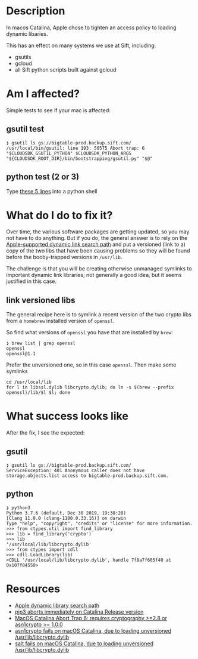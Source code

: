 # Description
In macos Catalina, Apple chose to tighten an access policy to loading dynamic libaries.

This has an effect on many systems we use at Sift, including:
- gsutils
- gcloud
- all Sift python scripts built against gcloud

# Am I affected?
Simple tests to see if your mac is affected:

## gsutil test
```
❯ gsutil ls gs://bigtable-prod.backup.sift.com/
/usr/local/bin/gsutil: line 193: 50575 Abort trap: 6           "$CLOUDSDK_GSUTIL_PYTHON" $CLOUDSDK_PYTHON_ARGS "${CLOUDSDK_ROOT_DIR}/bin/bootstrapping/gsutil.py" "$@"
```
## python test (2 or 3)
Type [these 5 lines](https://github.com/saltstack/salt/issues/55084#issuecomment-557162348) into a python shell

# What do I do to fix it?
Over time, the various software packages are getting updated, so you may not have to do anything.  But if you do, the general answer is to rely on the [Apple-supported dynamic link search path](https://developer.apple.com/library/archive/documentation/DeveloperTools/Conceptual/DynamicLibraries/100-Articles/UsingDynamicLibraries.html#//apple_ref/doc/uid/TP40002182-SW12) and put a versioned (link to a) copy of the two libs that have been causing problems so they will be found before the booby-trapped versions in `/usr/lib`.

The challenge is that you will be creating otherwise unmanaged symlinks to important dynamic link libraries; not generally a good idea, but it seems justified in this case.

## link versioned libs
The general recipe here is to symlink a recent version of the two crypto libs from a `homebrew` installed version of `openssl`.

So find what versions of `openssl` you have that are installed by `brew`:

```
❯ brew list | grep openssl
openssl
openssl@1.1
```

Prefer the unversioned one, so in this case `openssl`.   Then make some symlinks

```
cd /usr/local/lib
for l in libssl.dylib libcrypto.dylib; do ln -s $(brew --prefix openssl)/lib/$l $l; done
```

# What success looks like
After the fix, I see the expected:
## gsutil
```
❯ gsutil ls gs://bigtable-prod.backup.sift.com/
ServiceException: 401 Anonymous caller does not have storage.objects.list access to bigtable-prod.backup.sift.com.
```
## python
```
❯ python3
Python 3.7.6 (default, Dec 30 2019, 19:38:28)
[Clang 11.0.0 (clang-1100.0.33.16)] on darwin
Type "help", "copyright", "credits" or "license" for more information.
>>> from ctypes.util import find_library
>>> lib = find_library('crypto')
>>> lib
'/usr/local/lib/libcrypto.dylib'
>>> from ctypes import cdll
>>> cdll.LoadLibrary(lib)
<CDLL '/usr/local/lib/libcrypto.dylib', handle 7f8a7f605f40 at 0x107f84550>
```
# Resources
- [Apple dynamic library search path](https://developer.apple.com/library/archive/documentation/DeveloperTools/Conceptual/DynamicLibraries/100-Articles/UsingDynamicLibraries.html#//apple_ref/doc/uid/TP40002182-SW12)
- [pip3 aborts immediately on Catalina Release version](https://github.com/Homebrew/homebrew-core/issues/44996#)
- [MacOS Catalina Abort Trap 6: requires cryptography >=2.8 or asn1crypto >= 1.0.0](https://github.com/pyca/pyopenssl/issues/874)
- [asn1crypto fails on macOS Catalina, due to loading unversioned /usr/lib/libcrypto.dylib](https://github.com/wbond/asn1crypto/issues/158)
- [salt fails on macOS Catalina, due to loading unversioned /usr/lib/libcrypto.dylib](https://github.com/saltstack/salt/issues/55084#)
